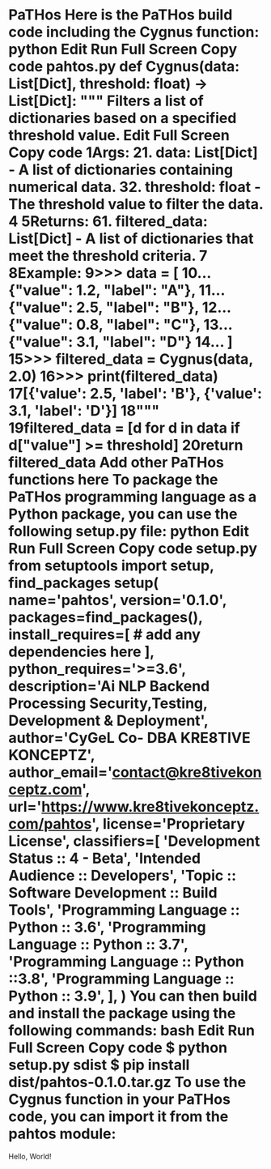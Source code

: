 # PaTHos Here is the PaTHos build code including the Cygnus function: python Edit Run Full Screen Copy code pahtos.py def Cygnus(data: List[Dict], threshold: float) -> List[Dict]: """ Filters a list of dictionaries based on a specified threshold value. Edit Full Screen Copy code 1Args: 21. data: List[Dict] - A list of dictionaries containing numerical data. 32. threshold: float - The threshold value to filter the data. 4 5Returns: 61. filtered_data: List[Dict] - A list of dictionaries that meet the threshold criteria. 7 8Example: 9>>> data = [ 10... {"value": 1.2, "label": "A"}, 11... {"value": 2.5, "label": "B"}, 12... {"value": 0.8, "label": "C"}, 13... {"value": 3.1, "label": "D"} 14... ] 15>>> filtered_data = Cygnus(data, 2.0) 16>>> print(filtered_data) 17[{'value': 2.5, 'label': 'B'}, {'value': 3.1, 'label': 'D'}] 18""" 19filtered_data = [d for d in data if d["value"] >= threshold] 20return filtered_data Add other PaTHos functions here To package the PaTHos programming language as a Python package, you can use the following setup.py file: python Edit Run Full Screen Copy code setup.py from setuptools import setup, find_packages setup( name='pahtos', version='0.1.0', packages=find_packages(), install_requires=[ # add any dependencies here ], python_requires='>=3.6', description='Ai NLP Backend Processing Security,Testing, Development & Deployment', author='CyGeL Co- DBA KRE8TIVE KONCEPTZ', author_email='contact@kre8tivekonceptz.com', url='https://www.kre8tivekonceptz.com/pahtos', license='Proprietary License', classifiers=[ 'Development Status :: 4 - Beta', 'Intended Audience :: Developers', 'Topic :: Software Development :: Build Tools', 'Programming Language :: Python :: 3.6', 'Programming Language :: Python :: 3.7', 'Programming Language :: Python ::3.8', 'Programming Language :: Python :: 3.9', ], ) You can then build and install the package using the following commands: bash Edit Run Full Screen Copy code $ python setup.py sdist $ pip install dist/pahtos-0.1.0.tar.gz To use the Cygnus function in your PaTHos code, you can import it from the pahtos module:
Hello, World!
